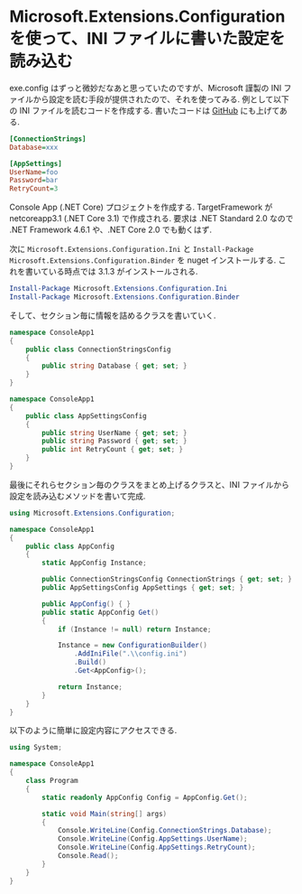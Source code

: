 # Microsoft.Extensions.Configuration を使って、INI ファイルに書いた設定を読み込む

exe.config はずっと微妙だなあと思っていたのですが、Microsoft 謹製の INI ファイルから設定を読む手段が提供されたので、それを使ってみる. 例として以下の INI ファイルを読むコードを作成する. 書いたコードは [GitHub](https://github.com/c-yan/MsExtConfigurationExample) にも上げてある.

```ini:config.ini
[ConnectionStrings]
Database=xxx

[AppSettings]
UserName=foo
Password=bar
RetryCount=3
```

Console App (.NET Core) プロジェクトを作成する. TargetFramework が netcoreapp3.1 (.NET Core 3.1) で作成される. 要求は .NET Standard 2.0 なので .NET Framework 4.6.1 や、.NET Core 2.0 でも動くはず.

次に `Microsoft.Extensions.Configuration.Ini` と `Install-Package Microsoft.Extensions.Configuration.Binder` を nuget インストールする. これを書いている時点では 3.1.3 がインストールされる.

```powershell
Install-Package Microsoft.Extensions.Configuration.Ini
Install-Package Microsoft.Extensions.Configuration.Binder
```

そして、セクション毎に情報を詰めるクラスを書いていく.

```csharp:ConnectionStringsConfig.cs
namespace ConsoleApp1
{
    public class ConnectionStringsConfig
    {
        public string Database { get; set; }
    }
}
```

```csharp:AppSettingsConfig.cs
namespace ConsoleApp1
{
    public class AppSettingsConfig
    {
        public string UserName { get; set; }
        public string Password { get; set; }
        public int RetryCount { get; set; }
    }
}
```

最後にそれらセクション毎のクラスをまとめ上げるクラスと、INI ファイルから設定を読み込むメソッドを書いて完成.


```csharp:AppConfig.cs
using Microsoft.Extensions.Configuration;

namespace ConsoleApp1
{
    public class AppConfig
    {
        static AppConfig Instance;

        public ConnectionStringsConfig ConnectionStrings { get; set; }
        public AppSettingsConfig AppSettings { get; set; }

        public AppConfig() { }
        public static AppConfig Get()
        {
            if (Instance != null) return Instance;

            Instance = new ConfigurationBuilder()
                .AddIniFile(".\\config.ini")
                .Build()
                .Get<AppConfig>();

            return Instance;
        }
    }
}
```

以下のように簡単に設定内容にアクセスできる.

```csharp:Program.cs
using System;

namespace ConsoleApp1
{
    class Program
    {
        static readonly AppConfig Config = AppConfig.Get();

        static void Main(string[] args)
        {
            Console.WriteLine(Config.ConnectionStrings.Database);
            Console.WriteLine(Config.AppSettings.UserName);
            Console.WriteLine(Config.AppSettings.RetryCount);
            Console.Read();
        }
    }
}
```

